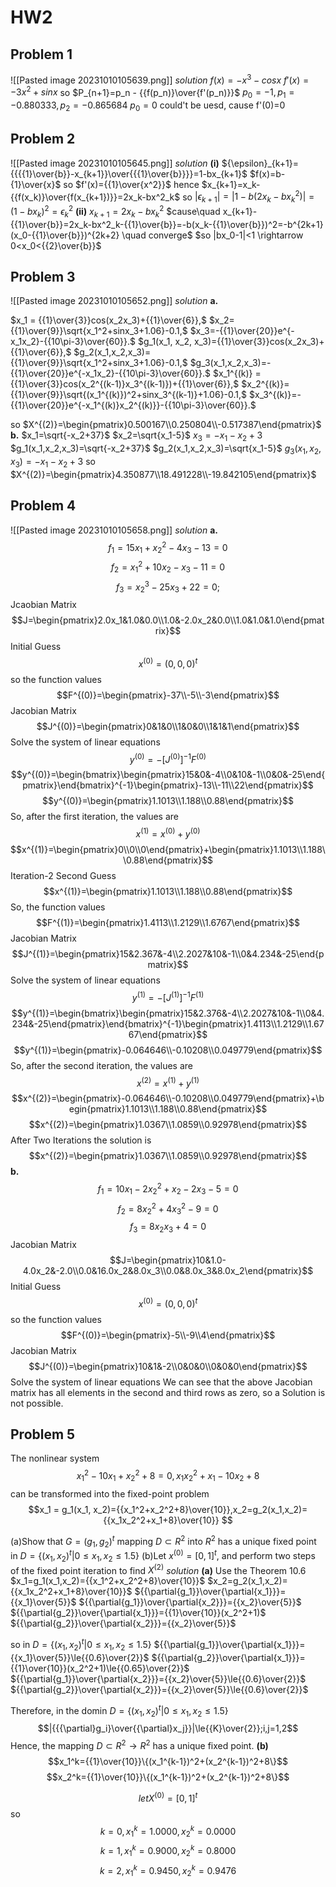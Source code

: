 # HW2
## Problem 1
![[Pasted image 20231010105639.png]]
*solution*
$f(x)=-x^3-cosx$
$f'(x)=-3x^2+sinx$
so $P_{n+1}=p_n - {{f(p_n)}\over{f'(p_n)}}$
$p_0=-1, p_1=-0.880333,p_2=-0.865684$
$p_0=0$ could't be uesd, cause f'(0)=0

## Problem 2
![[Pasted image 20231010105645.png]]
*solution*
**(i)**
${\epsilon}_{k+1}={{{{1}\over{b}}-x_{k+1}}\over{{{1}\over{b}}}}=1-bx_{k+1}$
$f(x)=b-{1}\over{x}$   so $f'(x)={{1}\over{x^2}}$
hence $x_{k+1}=x_k-{{f(x_k)}\over{f(x_{k+1})}}=2x_k-bx^2_k$
so $|{\epsilon_{k+1}}|=|1-b(2x_k-bx^2_k)|=(1-bx_k)^2={\epsilon}^2_k$
**(ii)**
$x_{k+1}=2x_k-bx^2_k$
$cause\quad x_{k+1}-{{1}\over{b}}=2x_k-bx^2_k-{{1}\over{b}}=-b(x_k-{{1}\over{b}})^2=-b^{2k+1}(x_0-{{1}\over{b}})^{2k+2} \quad converge$
$so |bx_0-1|<1 \rightarrow 0<x_0<{{2}\over{b}}$
## Problem 3
![[Pasted image 20231010105652.png]]
*solution*
**a.**

$x_1 = {{1}\over{3}}cos(x_2x_3)+{{1}\over{6}},$
$x_2={{1}\over{9}}\sqrt{x_1^2+sinx_3+1.06}-0.1,$
$x_3=-{{1}\over{20}}e^{-x_1x_2}-{{10\pi-3}\over{60}}.$
$g_1(x_1, x_2, x_3)={{1}\over{3}}cos(x_2x_3)+{{1}\over{6}},$
$g_2(x_1,x_2,x_3)={{1}\over{9}}\sqrt{x_1^2+sinx_3+1.06}-0.1,$
$g_3(x_1,x_2,x_3)=-{{1}\over{20}}e^{-x_1x_2}-{{10\pi-3}\over{60}}.$
$x_1^{(k)} = {{1}\over{3}}cos(x_2^{(k-1)}x_3^{(k-1)})+{{1}\over{6}},$
$x_2^{(k)}={{1}\over{9}}\sqrt{(x_1^{(k)})^2+sinx_3^{(k-1)}+1.06}-0.1,$
$x_3^{(k)}=-{{1}\over{20}}e^{-x_1^{(k)}x_2^{(k)}}-{{10\pi-3}\over{60}}.$

so $X^{(2)}=\begin{pmatrix}0.500167\\0.250804\\-0.517387\end{pmatrix}$
**b.**
$x_1=\sqrt{-x_2+37}$
$x_2=\sqrt{x_1-5}$
$x_3=-x_1-x_2+3$
$g_1(x_1,x_2,x_3)=\sqrt{-x_2+37}$
$g_2(x_1,x_2,x_3)=\sqrt{x_1-5}$
$g_3(x_1,x_2,x_3)=-x_1-x_2+3$
so $X^{(2)}=\begin{pmatrix}4.350877\\18.491228\\-19.842105\end{pmatrix}$
## Problem 4
![[Pasted image 20231010105658.png]]
*solution*
**a.**
$$f_1=15x_1+x_2^2-4x_3-13=0$$
$$f_2=x_1^2+10x_2-x_3-11=0$$
$$f_3=x_2^3-25x_3+22=0;$$
Jcaobian Matrix
$$J=\begin{pmatrix}2.0x_1&1.0&0.0\\1.0&-2.0x_2&0.0\\1.0&1.0&1.0\end{pmatrix}$$
Initial Guess
$$x^{(0)}=(0,0,0)^t$$
so the function values
$$F^{(0)}=\begin{pmatrix}-37\\-5\\-3\end{pmatrix}$$
Jacobian Matrix
$$J^{(0)}=\begin{pmatrix}0&1&0\\1&0&0\\1&1&1\end{pmatrix}$$
Solve the system of linear equations
$$y^{(0)}=-[J^{(0)}]^{-1}F^{(0)}$$
$$y^{(0)}=\begin{bmatrix}\begin{pmatrix}15&0&-4\\0&10&-1\\0&0&-25\end{pmatrix}\end{bmatrix}^{-1}\begin{pmatrix}-13\\-11\\22\end{pmatrix}$$
$$y^{(0)}=\begin{pmatrix}1.1013\\1.188\\0.88\end{pmatrix}$$
So, after the first iteration, the values are 
$$x^{(1)}=x^{(0)}+y^{(0)}$$
$$x^{(1)}=\begin{pmatrix}0\\0\\0\end{pmatrix}+\begin{pmatrix}1.1013\\1.188\\0.88\end{pmatrix}$$
Iteration-2
Second Guess
$$x^{(1)}=\begin{pmatrix}1.1013\\1.188\\0.88\end{pmatrix}$$
So, the function values
$$F^{(1)}=\begin{pmatrix}1.4113\\1.2129\\1.6767\end{pmatrix}$$
Jacobian Matrix
$$J^{(1)}=\begin{pmatrix}15&2.367&-4\\2.2027&10&-1\\0&4.234&-25\end{pmatrix}$$
Solve the system of linear equations
$$y^{(1)}=-[J^{(1)}]^{-1}F^{(1)}$$
$$y^{(1)}=\begin{bmatrix}\begin{pmatrix}15&2.376&-4\\2.2027&10&-1\\0&4.234&-25\end{pmatrix}\end{bmatrix}^{-1}\begin{pmatrix}1.4113\\1.2129\\1.6767\end{pmatrix}$$
$$y^{(1)}=\begin{pmatrix}-0.064646\\-0.10208\\0.049779\end{pmatrix}$$
So, after the second iteration, the values are 
$$x^{(2)}=x^{(1)}+y^{(1)}$$
$$x^{(2)}=\begin{pmatrix}-0.064646\\-0.10208\\0.049779\end{pmatrix}+\begin{pmatrix}1.1013\\1.188\\0.88\end{pmatrix}$$
$$x^{(2)}=\begin{pmatrix}1.0367\\1.0859\\0.92978\end{pmatrix}$$
After Two Iterations the solution is
$$x^{(2)}=\begin{pmatrix}1.0367\\1.0859\\0.92978\end{pmatrix}$$
**b.**
$$f_1=10x_1-2x_2^2+x_2-2x_3-5=0$$
$$f_2=8x_2^2+4x_3^2-9=0$$
$$f_3=8x_2x_3+4=0$$
Jacobian Matrix
$$J=\begin{pmatrix}10&1.0-4.0x_2&-2.0\\0.0&16.0x_2&8.0x_3\\0.0&8.0x_3&8.0x_2\end{pmatrix}$$
Initial Guess
$$x^{(0)}=(0,0,0)^t$$
so the function values
$$F^{(0)}=\begin{pmatrix}-5\\-9\\4\end{pmatrix}$$
Jacobian Matrix
$$J^{(0)}=\begin{pmatrix}10&1&-2\\0&0&0\\0&0&0\end{pmatrix}$$
Solve the system of linear equations
We can see that the above Jacobian matrix has all elements in the second and third rows as zero, so a Solution is not possible.


## Problem 5
The nonlinear system
$$x_1^2-10x_1+x_2^2+8=0,  x_1x_2^2+x_1-10x_2+8$$
can be transformed into the fixed-point problem
$$x_1 = g_1(x_1, x_2)={{x_1^2+x_2^2+8}\over{10}},x_2=g_2(x_1,x_2)={{x_1x_2^2+x_1+8}\over{10}} $$

(a)Show that $G = (g_1,g_2)^t$ mapping $D \subset R^2$ into $R^2$ has a unique fixed point in
$D = {\{}(x_1,x_2)^t|0\le{x_1,x_2}\le1.5{\}}$
(b)Let $x^{(0)}=[0,1]^t$, and perform two steps of the fixed point iteration to find $X^{(2)}$
*solution*
**(a)**
Use the Theorem 10.6
$x_1=g_1(x_1,x_2)={{x_1^2+x_2^2+8}\over{10}}$
$x_2=g_2(x_1,x_2)={{x_1x_2^2+x_1+8}\over{10}}$
${{\partial{g_1}}\over{\partial{x_1}}}={{x_1}\over{5}}$
${{\partial{g_1}}\over{\partial{x_2}}}={{x_2}\over{5}}$
${{\partial{g_2}}\over{\partial{x_1}}}={{1}\over{10}}(x_2^2+1)$
${{\partial{g_2}}\over{\partial{x_2}}}={{x_2}\over{5}}$


so in $D=\{(x_1,x_2)^t|0{\le}x_1,x_2{\le}1.5\}$
${{\partial{g_1}}\over{\partial{x_1}}}={{x_1}\over{5}}\le{{0.6}\over{2}}$
${{\partial{g_2}}\over{\partial{x_1}}}={{1}\over{10}}(x_2^2+1)\le{{0.65}\over{2}}$
${{\partial{g_1}}\over{\partial{x_2}}}={{x_2}\over{5}}\le{{0.6}\over{2}}$
${{\partial{g_2}}\over{\partial{x_2}}}={{x_2}\over{5}}\le{{0.6}\over{2}}$

Therefore, in the domin $D=\{(x_1,x_2)^t|0{\le}x_1,x_2{\le}1.5\}$
$$|{{{\partial}g_i}\over{{\partial}x_j}}|\le{{K}\over{2}};i,j=1,2$$
Hence, the mapping $D{\subset}R^2\rightarrow{R^2}$ has a unique fixed point.
**(b)**
$$x_1^k={{1}\over{10}}\{(x_1^{k-1})^2+(x_2^{k-1})^2+8\}$$
$$x_2^k={{1}\over{10}}\{(x_1^{k-1})^2+(x_2^{k-1})^2+8\}$$

$$let X^{(0)}=[0,1]^t$$
so $$k=0,x_1^k=1.0000,x_2^k=0.0000$$
$$k=1,x_1^k=0.9000,x_2^k=0.8000$$
$$k=2,x_1^k=0.9450,x_2^k=0.9476$$
